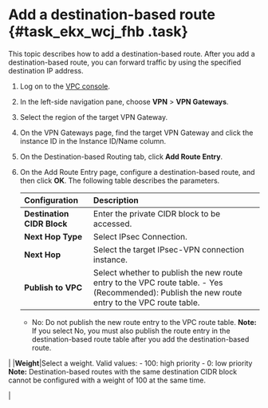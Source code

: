 # Add a destination-based route {#task_ekx_wcj_fhb .task}

This topic describes how to add a destination-based route. After you add a destination-based route, you can forward traffic by using the specified destination IP address.

1.   Log on to the [VPC console](https://partners-intl.aliyun.com/login-required#/vpc). 
2.   In the left-side navigation pane, choose **VPN** \> **VPN Gateways**. 
3.   Select the region of the target VPN Gateway. 
4.   On the VPN Gateways page, find the target VPN Gateway and click the instance ID in the Instance ID/Name column. 
5.  On the Destination-based Routing tab, click **Add Route Entry**.
6.  On the Add Route Entry page, configure a destination-based route, and then click **OK**. The following table describes the parameters. 

    |Configuration|Description|
    |:------------|:----------|
    |**Destination CIDR Block**|Enter the private CIDR block to be accessed.|
    |**Next Hop Type**|Select IPsec Connection.|
    |**Next Hop**|Select the target IPsec-VPN connection instance.|
    |**Publish to VPC**|Select whether to publish the new route entry to the VPC route table.     -   Yes \(Recommended\): Publish the new route entry to the VPC route table.
    -   No: Do not publish the new route entry to the VPC route table.
 **Note:** If you select No, you must also publish the route entry in the destination-based route table after you add the destination-based route.

 |
    |**Weight**|Select a weight. Valid values:     -   100: high priority
    -   0: low priority
 **Note:** Destination-based routes with the same destination CIDR block cannot be configured with a weight of 100 at the same time.

 |


